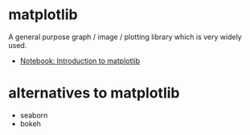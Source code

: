 # matplotlib

A general purpose graph / image / plotting library which is very widely used.

  - <a href="/notebooks/Notebooks/Plotting/1 - Introduction to matplotlib.ipynb" target="_blank"> <!--_--> Notebook: Introduction to matplotlib </a>

# alternatives to matplotlib
   - seaborn
   - bokeh
